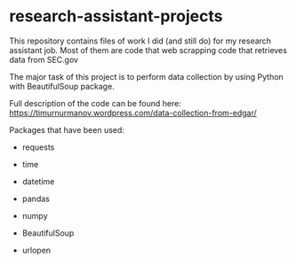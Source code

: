 # research-assistant-projects

This repository contains files of work I did (and still do) for my research assistant job. Most of them are code that web scrapping code that retrieves data from SEC.gov

The major task of this project is to perform data collection by using Python with BeautifulSoup package.

Full description of the code can be found here: <https://timurnurmanov.wordpress.com/data-collection-from-edgar/>

Packages that have been used:

-   requests

-   time

-   datetime

-   pandas

-   numpy

-   BeautifulSoup

-   urlopen
